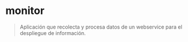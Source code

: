 monitor
=======

> Aplicación que recolecta y procesa datos de un webservice para el despliegue de información.